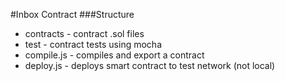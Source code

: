 #Inbox Contract
###Structure
- contracts - contract .sol files
- test - contract tests using mocha
- compile.js - compiles and export a contract
- deploy.js - deploys smart contract to test network (not local)


